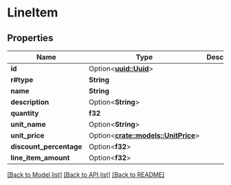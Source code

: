 # LineItem

## Properties

Name | Type | Description | Notes
------------ | ------------- | ------------- | -------------
**id** | Option<[**uuid::Uuid**](uuid::Uuid.md)> |  | [optional]
**r#type** | **String** |  | 
**name** | **String** |  | 
**description** | Option<**String**> |  | [optional]
**quantity** | **f32** |  | 
**unit_name** | Option<**String**> |  | [optional]
**unit_price** | Option<[**crate::models::UnitPrice**](UnitPrice.md)> |  | [optional]
**discount_percentage** | Option<**f32**> |  | [optional]
**line_item_amount** | Option<**f32**> |  | [optional]

[[Back to Model list]](../README.md#documentation-for-models) [[Back to API list]](../README.md#documentation-for-api-endpoints) [[Back to README]](../README.md)


